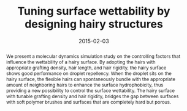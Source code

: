 ---
title: "Tuning surface wettability by designing hairy structures"
authors:
- Han-Wen Pei
- Hong Liu
- Zhong-Yuan Lu
- You-Liang Zhu
date: "2015-02-03"
doi: "10.1103/PhysRevE.91.020401"
publication_types: ["期刊文章"]
publication: "Physical Review E"
publication_short: "Phys. Rev. E 2015,2,91,020401"
abstract: "
<!--more-->
We present a molecular dynamics simulation study on the  controlling factors that influence the wettability of a hairy surface.  By adopting the hairs with appropriate grafting density, hair length,  and hair rigidity, the hairy surface shows good performance on droplet  repellency. When the droplet sits on the hairy surface, the flexible  hairs can spontaneously bundle with the appropriate amount of  neighboring hairs to enhance the surface hydrophobicity, thus providing a  new possibility to control the surface wettability. The hairy surface  with tunable grafting density and hair rigidity, bridges the gap between  surfaces with soft polymer brushes and surfaces that are completely  hard but porous."
url_pdf: "https://link.aps.org/doi/10.1103/PhysRevE.91.020401"
---